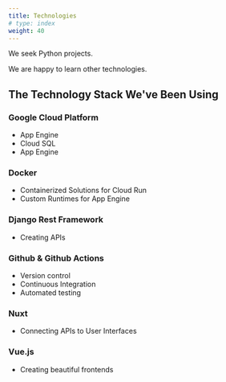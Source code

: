 ```yaml
---
title: Technologies
# type: index
weight: 40
---
```


We seek Python projects.

We are happy to learn other technologies.

## The Technology Stack We've Been Using

### Google Cloud Platform

  - App Engine
  - Cloud SQL
  - App Engine

### Docker

  - Containerized Solutions for Cloud Run
  - Custom Runtimes for App Engine

### Django Rest Framework

  - Creating APIs

### Github & Github Actions

  - Version control
  - Continuous Integration
  - Automated testing

### Nuxt

  - Connecting APIs to User Interfaces

### Vue.js

  - Creating beautiful frontends
